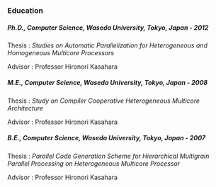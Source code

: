 ### Education


##### **Ph.D., Computer Science, Waseda University, Tokyo, Japan - 2012**

Thesis : *Studies on Automatic Parallelization for Heterogeneous and Homogeneous Multicore Processors*

Advisor : Professor Hironori Kasahara

##### **M.E., Computer Science, Waseda University, Tokyo, Japan - 2008**

Thesis : *Study on Compiler Cooperative Heterogeneous Multicore Architecture*

Advisor : Professor Hironori Kasahara

##### **B.E., Computer Science, Waseda University, Tokyo, Japan - 2007**

Thesis : *Parallel Code Generation Scheme for Hierarchical Multigrain Parallel Processing on Heterogeneous Multicore Processor*

Advisor : Professor Hironori Kasahara